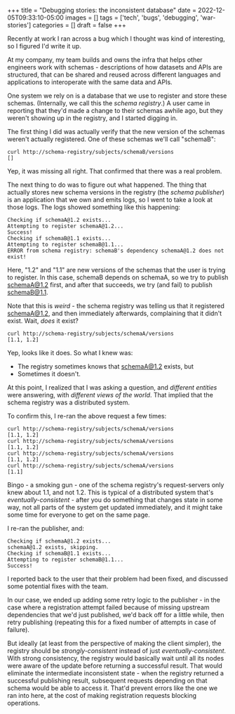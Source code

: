 +++
title = "Debugging stories: the inconsistent database"
date = 2022-12-05T09:33:10-05:00
images = []
tags = ['tech', 'bugs', 'debugging', 'war-stories']
categories = []
draft = false
+++

Recently at work I ran across a bug which I thought was kind of interesting, so I figured I'd write it up.

At my company, my team builds and owns the infra that helps other engineers work with schemas - descriptions of how datasets and APIs are structured, that can be shared and reused across different languages and applications to interoperate with the same data and APIs.

One system we rely on is a database that we use to register and store these schemas. (Internally, we call this the _schema registry_.) A user came in reporting that they'd made a change to their schemas awhile ago, but they weren't showing up in the registry, and I started digging in.

The first thing I did was actually verify that the new version of the schemas weren't actually registered. One of these schemas we'll call "schemaB":

```
curl http://schema-registry/subjects/schemaB/versions
[]
```

Yep, it was missing all right. That confirmed that there was a real problem.

The next thing to do was to figure out what happened. The thing that actually stores new schema versions in the registry (the _schema publisher_) is an application that we own and emits logs, so I went to take a look at those logs. The logs showed something like this happening:

```
Checking if schemaA@1.2 exists...
Attempting to register schemaA@1.2...
Success!
Checking if schemaB@1.1 exists...
Attempting to register schemaB@1.1...
ERROR from schema registry: schemaB's dependency schemaA@1.2 does not exist!
```

Here, "1.2" and "1.1" are new versions of the schemas that the user is trying to register. In this case, schemaB depends on schemaA, so we try to publish schemaA@1.2 first, and after that succeeds, we try (and fail) to publish schemaB@1.1.

Note that this is _weird_ - the schema registry was telling us that it registered schemaA@1.2, and then immediately afterwards, complaining that it didn't exist. Wait, _does_ it exist?

```
curl http://schema-registry/subjects/schemaA/versions
[1.1, 1.2]
```

Yep, looks like it does. So what I knew was:

- The registry sometimes knows that schemaA@1.2 exists, but
- Sometimes it doesn't.

At this point, I realized that I was asking a question, and _different entities_ were answering, with _different views of the world_. That implied that the schema registry was a distributed system.

To confirm this, I re-ran the above request a few times:

```
curl http://schema-registry/subjects/schemaA/versions
[1.1, 1.2]
curl http://schema-registry/subjects/schemaA/versions
[1.1, 1.2]
curl http://schema-registry/subjects/schemaA/versions
[1.1, 1.2]
curl http://schema-registry/subjects/schemaA/versions
[1.1]
```

Bingo - a smoking gun - one of the schema registry's request-servers only knew about 1.1, and not 1.2. This is typical of a distributed system that's _eventually-consistent_ - after you do something that changes state in some way, not all parts of the system get updated immediately, and it might take some time for everyone to get on the same page.

I re-ran the publisher, and:

```
Checking if schemaA@1.2 exists...
schemaA@1.2 exists, skipping.
Checking if schemaB@1.1 exists...
Attempting to register schemaB@1.1...
Success!
```

I reported back to the user that their problem had been fixed, and discussed some potential fixes with the team.

In our case, we ended up adding some retry logic to the publisher - in the case where a registration attempt failed because of missing upstream dependencies that we'd just published, we'd back off for a little while, then retry publishing (repeating this for a fixed number of attempts in case of failure).

But ideally (at least from the perspective of making the client simpler), the registry should be _strongly-consistent_ instead of just _eventually-consistent_. With strong consistency, the registry would basically wait until all its nodes were aware of the update before returning a successful result. That would eliminate the intermediate inconsistent state - when the registry returned a successful publishing result, subsequent requests depending on that schema would be able to access it. That'd prevent errors like the one we ran into here, at the cost of making registration requests blocking operations.
